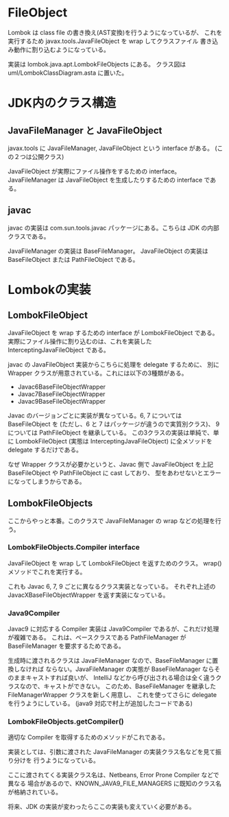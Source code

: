 FileObject
==========

Lombok は class file の書き換え(AST変換)を行うようになっているが、
これを実行するため javax.tools.JavaFileObject を wrap してクラスファイル
書き込み動作に割り込むようになっている。

実装は lombok.java.apt.LombokFileObjects にある。
クラス図は uml/LombokClassDiagram.asta に置いた。

JDK内のクラス構造
=================

JavaFileManager と JavaFileObject
----------------------------------

javax.tools に JavaFileManager, JavaFileObject という interface がある。
(この２つは公開クラス)

JavaFileObject が実際にファイル操作をするための interface。
JavaFileManager は JavaFileObject を生成したりするための interface である。

javac
-----

javac の実装は com.sun.tools.javac パッケージにある。こちらは JDK の内部
クラスである。

JavaFileManager の実装は BaseFileManager。
JavaFileObject の実装は BaseFileObject または PathFileObject である。

Lombokの実装
============

LombokFileObject
-----------------

JavaFileObject を wrap するための interface が LombokFileObject である。
実際にファイル操作に割り込むのは、これを実装した InterceptingJavaFileObject である。

javac の JavaFileObject 実装からこちらに処理を delegate するために、
別に Wrapper クラスが用意されている。これには以下の3種類がある。

* Javac6BaseFileObjectWrapper
* Javac7BaseFileObjectWrapper
* Javac9BaseFileObjectWrapper

Javac のバージョンごとに実装が異なっている。6, 7 については BaseFileObject を
(ただし、6 と 7 はパッケージが違うので実質別クラス)、
9 については PathFileObject を継承している。
この3クラスの実装は単純で、単に LombokFileObject (実態は InterceptingJavaFileObject)
に全メソッドを delegate するだけである。

なぜ Wrapper クラスが必要かというと、Javac 側で JavaFileObject を上記
BaseFileObject や PathFileObject に cast しており、
型をあわせないとエラーになってしまうからである。

LombokFileObjects
-----------------

ここからやっと本番。このクラスで JavaFileManager の wrap などの処理を行う。

### LombokFileObjects.Compiler interface

JavaFileObject を wrap して LombokFileObject を返すためのクラス。
wrap() メソッドでこれを実行する。

これも Javac 6, 7, 9 ごとに異なるクラス実装となっている。
それぞれ上述の JavacXBaseFileObjectWrapper を返す実装になっている。

### Java9Compiler

Javac9 に対応する Compiler 実装は Java9Compiler であるが、これだけ処理が複雑である。
これは、ベースクラスである PathFileManager が BaseFileManager を要求するためである。

生成時に渡されるクラスは JavaFileManager なので、BaseFileManager に置換しなければ
ならない。JavaFileManager の実態が BaseFileManager ならそのままキャストすれば良いが、
IntelliJ などから呼び出される場合は全く違うクラスなので、キャストができない。
このため、BaseFileManager を継承した FileManagerWrapper クラスを新しく用意し、
これを使ってさらに delegate を行うようにしている。
(java9 対応で村上が追加したコードである)

### LombokFileObjects.getCompiler()

適切な Compiler を取得するためのメソッドがこれである。

実装としては、引数に渡された JavaFileManager の実装クラス名などを見て振り分けを
行うようになっている。

ここに渡されてくる実装クラス名は、Netbeans, Error Prone Compiler などで異なる
場合があるので、KNOWN_JAVA9_FILE_MANAGERS に既知のクラス名が格納されている。

将来、JDK の実装が変わったらここの実装も変えていく必要がある。










